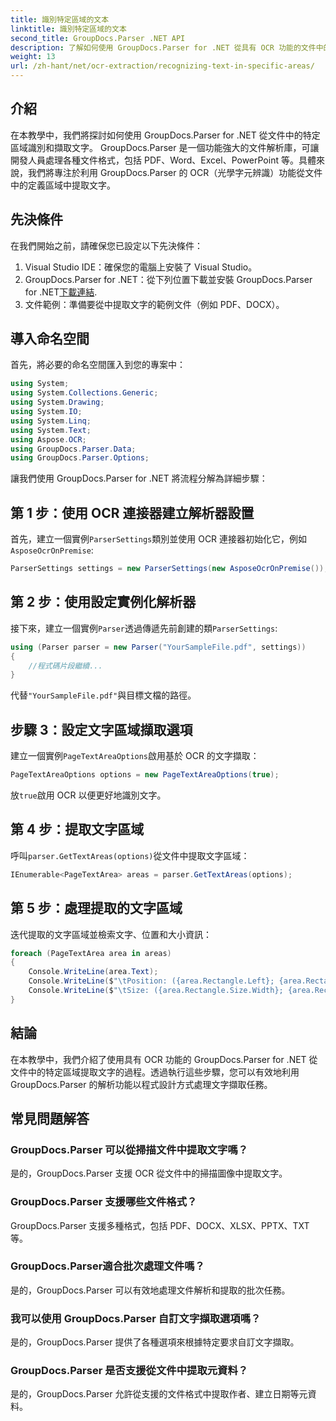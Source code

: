 ```yaml
---
title: 識別特定區域的文本
linktitle: 識別特定區域的文本
second_title: GroupDocs.Parser .NET API
description: 了解如何使用 GroupDocs.Parser for .NET 從具有 OCR 功能的文件中的特定區域提取文字。
weight: 13
url: /zh-hant/net/ocr-extraction/recognizing-text-in-specific-areas/
---
```

## 介紹
在本教學中，我們將探討如何使用 GroupDocs.Parser for .NET 從文件中的特定區域識別和擷取文字。 GroupDocs.Parser 是一個功能強大的文件解析庫，可讓開發人員處理各種文件格式，包括 PDF、Word、Excel、PowerPoint 等。具體來說，我們將專注於利用 GroupDocs.Parser 的 OCR（光學字元辨識）功能從文件中的定義區域中提取文字。
## 先決條件
在我們開始之前，請確保您已設定以下先決條件：
1. Visual Studio IDE：確保您的電腦上安裝了 Visual Studio。
2.  GroupDocs.Parser for .NET：從下列位置下載並安裝 GroupDocs.Parser for .NET[下載連結](https://releases.groupdocs.com/parser/net/).
3. 文件範例：準備要從中提取文字的範例文件（例如 PDF、DOCX）。

## 導入命名空間
首先，將必要的命名空間匯入到您的專案中：
```csharp
using System;
using System.Collections.Generic;
using System.Drawing;
using System.IO;
using System.Linq;
using System.Text;
using Aspose.OCR;
using GroupDocs.Parser.Data;
using GroupDocs.Parser.Options;
```

讓我們使用 GroupDocs.Parser for .NET 將流程分解為詳細步驟：
## 第 1 步：使用 OCR 連接器建立解析器設置
首先，建立一個實例`ParserSettings`類別並使用 OCR 連接器初始化它，例如`AsposeOcrOnPremise`:
```csharp
ParserSettings settings = new ParserSettings(new AsposeOcrOnPremise());
```
## 第 2 步：使用設定實例化解析器
接下來，建立一個實例`Parser`透過傳遞先前創建的類`ParserSettings`:
```csharp
using (Parser parser = new Parser("YourSampleFile.pdf", settings))
{
    //程式碼片段繼續...
}
```
代替`"YourSampleFile.pdf"`與目標文檔的路徑。
## 步驟 3：設定文字區域擷取選項
建立一個實例`PageTextAreaOptions`啟用基於 OCR 的文字擷取：
```csharp
PageTextAreaOptions options = new PageTextAreaOptions(true);
```
放`true`啟用 OCR 以便更好地識別文字。
## 第 4 步：提取文字區域
呼叫`parser.GetTextAreas(options)`從文件中提取文字區域：
```csharp
IEnumerable<PageTextArea> areas = parser.GetTextAreas(options);
```
## 第 5 步：處理提取的文字區域
迭代提取的文字區域並檢索文字、位置和大小資訊：
```csharp
foreach (PageTextArea area in areas)
{
    Console.WriteLine(area.Text);
    Console.WriteLine($"\tPosition: ({area.Rectangle.Left}; {area.Rectangle.Top})");
    Console.WriteLine($"\tSize: ({area.Rectangle.Size.Width}; {area.Rectangle.Size.Height})");
}
```

## 結論
在本教學中，我們介紹了使用具有 OCR 功能的 GroupDocs.Parser for .NET 從文件中的特定區域提取文字的過程。透過執行這些步驟，您可以有效地利用 GroupDocs.Parser 的解析功能以程式設計方式處理文字擷取任務。

## 常見問題解答
### GroupDocs.Parser 可以從掃描文件中提取文字嗎？
是的，GroupDocs.Parser 支援 OCR 從文件中的掃描圖像中提取文字。
### GroupDocs.Parser 支援哪些文件格式？
GroupDocs.Parser 支援多種格式，包括 PDF、DOCX、XLSX、PPTX、TXT 等。
### GroupDocs.Parser適合批次處理文件嗎？
是的，GroupDocs.Parser 可以有效地處理文件解析和提取的批次任務。
### 我可以使用 GroupDocs.Parser 自訂文字擷取選項嗎？
是的，GroupDocs.Parser 提供了各種選項來根據特定要求自訂文字擷取。
### GroupDocs.Parser 是否支援從文件中提取元資料？
是的，GroupDocs.Parser 允許從支援的文件格式中提取作者、建立日期等元資料。